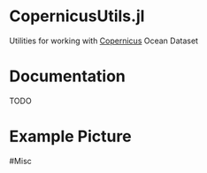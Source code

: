 # CopernicusUtils.jl

Utilities for working with [Copernicus](http://marine.copernicus.eu/) Ocean Dataset

# Documentation
TODO 

# Example Picture

#Misc




